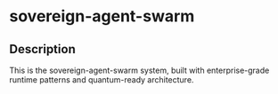 # sovereign-agent-swarm
## Description
This is the sovereign-agent-swarm system, built with enterprise-grade runtime patterns and quantum-ready architecture.
